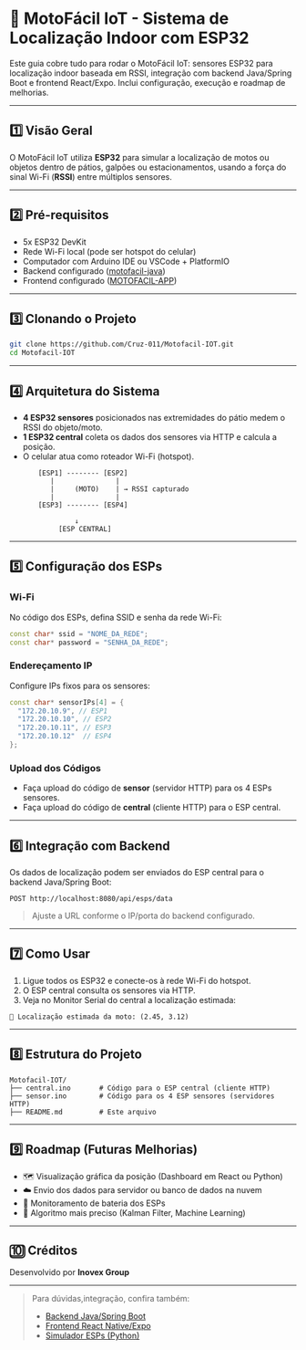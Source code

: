 # 📡 MotoFácil IoT - Sistema de Localização Indoor com ESP32

Este guia cobre tudo para rodar o MotoFácil IoT: sensores ESP32 para localização indoor baseada em RSSI, integração com backend Java/Spring Boot e frontend React/Expo. Inclui configuração, execução e roadmap de melhorias.

---

## 1️⃣ Visão Geral

O MotoFácil IoT utiliza **ESP32** para simular a localização de motos ou objetos dentro de pátios, galpões ou estacionamentos, usando a força do sinal Wi-Fi (**RSSI**) entre múltiplos sensores.

---

## 2️⃣ Pré-requisitos

- 5x ESP32 DevKit
- Rede Wi-Fi local (pode ser hotspot do celular)
- Computador com Arduino IDE ou VSCode + PlatformIO
- Backend configurado ([motofacil-java](https://github.com/Cruz-011/motofacil-java))
- Frontend configurado ([MOTOFACIL-APP](https://github.com/Cruz-011/MOTOFACIL-APP))

---

## 3️⃣ Clonando o Projeto

```bash
git clone https://github.com/Cruz-011/Motofacil-IOT.git
cd Motofacil-IOT
```

---

## 4️⃣ Arquitetura do Sistema

- **4 ESP32 sensores** posicionados nas extremidades do pátio medem o RSSI do objeto/moto.
- **1 ESP32 central** coleta os dados dos sensores via HTTP e calcula a posição.
- O celular atua como roteador Wi-Fi (hotspot).

```plaintext
       [ESP1] -------- [ESP2]
          |               |
          |     (MOTO)    | → RSSI capturado
          |               |
       [ESP3] -------- [ESP4]

                ↓
            [ESP CENTRAL]
```

---

## 5️⃣ Configuração dos ESPs

### Wi-Fi

No código dos ESPs, defina SSID e senha da rede Wi-Fi:
```cpp
const char* ssid = "NOME_DA_REDE";
const char* password = "SENHA_DA_REDE";
```

### Endereçamento IP

Configure IPs fixos para os sensores:
```cpp
const char* sensorIPs[4] = {
  "172.20.10.9", // ESP1
  "172.20.10.10", // ESP2
  "172.20.10.11", // ESP3
  "172.20.10.12"  // ESP4
};
```

### Upload dos Códigos

- Faça upload do código de **sensor** (servidor HTTP) para os 4 ESPs sensores.
- Faça upload do código de **central** (cliente HTTP) para o ESP central.

---

## 6️⃣ Integração com Backend

Os dados de localização podem ser enviados do ESP central para o backend Java/Spring Boot:
```
POST http://localhost:8080/api/esps/data
```
> Ajuste a URL conforme o IP/porta do backend configurado.

---

## 7️⃣ Como Usar

1. Ligue todos os ESP32 e conecte-os à rede Wi-Fi do hotspot.
2. O ESP central consulta os sensores via HTTP.
3. Veja no Monitor Serial do central a localização estimada:
```plaintext
📍 Localização estimada da moto: (2.45, 3.12)
```

---

## 8️⃣ Estrutura do Projeto

```plaintext
Motofacil-IOT/
├── central.ino       # Código para o ESP central (cliente HTTP)
├── sensor.ino        # Código para os 4 ESP sensores (servidores HTTP)
├── README.md         # Este arquivo
```

---

## 9️⃣ Roadmap (Futuras Melhorias)

- 🗺️ Visualização gráfica da posição (Dashboard em React ou Python)
- ☁️ Envio dos dados para servidor ou banco de dados na nuvem
- 🔋 Monitoramento de bateria dos ESPs
- 🎯 Algoritmo mais preciso (Kalman Filter, Machine Learning)

---

## 🔟 Créditos

Desenvolvido por **Inovex Group**

---

> Para dúvidas,integração, confira também:
> - [Backend Java/Spring Boot](https://github.com/Cruz-011/motofacil-java)
> - [Frontend React Native/Expo](https://github.com/Cruz-011/MOTOFACIL-APP)
> - [Simulador ESPs (Python)](https://github.com/Cruz-011/simuladorESPS)
